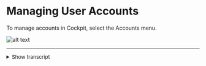 # Managing User Accounts

 To manage accounts in Cockpit, select the Accounts menu.

 ![alt text](files/images/accounts_n.png "Managing accounts")


 <hr/>
 <span style="font-size:10pt"><details>
   <summary>Show transcript</summary>
   <p>
   FIXME...
   </p>
 </details></span>
